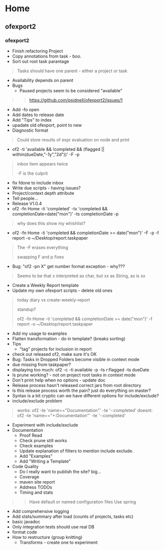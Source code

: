 # Home

## ofexport2

### ofexport2

- Finish refactoring Project
- Copy annotations from task - boo.
- Sort out root task parantage

> Tasks should have one parent - either a project or task

- Availability depends on parent
- Bugs
  - Paused projects seem to be considered "available"

> > https://github.com/psidnell/ofexport2/issues/1

- Add -fo open
- Add dates to release date
- Add "Tips" to index
- upadate old ofexport, point to new
- Diagnostic format

> Could store results of expr evaluation on node and print

- of2 -ti 'available && !completed && (flagged || within(dueDate,"-1y","2d"))' -F -p

> inbox item appears twice
> 
> -F is the culprit

- fix fdone to include inbox
- Write due scripts - having issues?
- Project/context depth attribute
- Tell people...
- Release V1.0.4
- of2 -fn Home -ti 'completed'  -tx 'completed && completionDate<date("mon")' -ts completionDate -p

> why does this show my whishlist?

- of2 -fn Home -ti 'completed && completionDate >= date("mon")' -F -p -f report -o ~/Desktop/report.taskpaper

> The -F erases everything
> 
> swapping F and p fixes

- Bug: "of2  -pn X" get number format exception - why???

> Seems to be that x interpreted as char, but xx as String, as is xx

- Create a Weekly Report template
- Update my own ofexport scripts - delete old ones

> today
> diary vs create-weekly-report
> 
> standup?
> 
> of2 -fn Home -ti 'completed && completionDate >= date("mon")' -f report -o ~/Desktop/report.taskpaper

- Add my usage to examples
- Flatten transformation - do in template? (breaks sorting)
- Tips
  - "tag" projects for inclusion in report
- check out released of2, make sure it's OK
- Bug: Tasks in Dropped Folders become visible in context mode
- due missing from taskpaper?
- displaying too much: of2 -c -ti available -p -ts r:flagged -ts dueDate
- Is prune working? - not on project root tasks in context mode
- Don't print help when no options - update doc
- Release process hasn't released correct jars from root directory
- Is this release process worth the pain? just do everything on master?
- Syntax is a bit cryptic can we have different options for include/exclude?
- include/exclude problem

> works: of2 -te 'name=="Documentation"' -te '-:completed'
> doesnt: of2 -te 'name=="+:Documentation"' -te '-:completed'

- Experiment with include/exclude
- Documentation
  - Proof Read
  - Check prune still works
  - Check examples
  - Update explanation of filters to mention include exclude.
  - Add "Examples"
  - Add "Writing a Template"
- Code Quality 
  - Do I really want to publish the site? big...
  - Coverage
  - maven site report
  - Address TODOs
  - Timing and stats

> > Have default or named configuration files
> > Use spring

  - Add comprehensive logging
  - Add stats/summary after load (counts of projects, tasks etc)
  - basic javadoc
  - Only integration tests should use real DB
  - format code
- How to restructure (group knitting)
  - Transforms - create one to experiment


